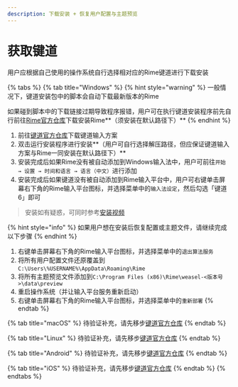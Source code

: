 ```yaml
---
description: 下载安装 + 恢复用户配置与主题预览
---
```


# 获取键道

用户应根据自己使用的操作系统自行选择相对应的Rime键道进行下载安装

{% tabs %}
{% tab title="Windows" %}
{% hint style="warning" %}
一般情况下，键道安装包中的脚本会自动下载最新版本的Rime

如果碰到脚本中的下载链接过期导致程序报错，用户可在执行键道安装程序前先自行前往[Rime官方仓库](https://github.com/rime/weasel/releases/latest)下载安装Rime**（须安装在默认路径下）**
{% endhint %}

1. 前往[键道官方仓库](https://github.com/xkinput/Rime_JD)下载键道输入方案
2. 双击运行安装程序进行安装**（用户可自行选择解压路径，但应保证键道输入方案与Rime一同安装在默认路径下）**
3. 安装完成后如果Rime没有被自动添加到Windows输入法中，用户可前往`开始 → 设置 → 时间和语言 → 语言（中文）`进行添加
4. 安装完成后如果键道没有被自动添加到Rime输入平台中，用户可右键单击屏幕右下角的Rime输入平台图标，并选择菜单中的`输入法设定`，然后勾选「键道6」即可

> 安装如有疑惑，可同时参考[安装视频](https://www.bilibili.com/video/av53185153)

{% hint style="info" %}
如果用户想在安装后恢复配置或主题文件，请继续完成以下步骤
{% endhint %}

1. 右键单击屏幕右下角的Rime输入平台图标，并选择菜单中的`退出算法服务`
2. 将所有用户配置文件还原覆盖到`C:\Users\%USERNAME%\AppData\Roaming\Rime`
3. 将所有主题预览文件添加到`C:\Program Files (x86)\Rime\weasel-<版本号>\data\preview`
4. 重启操作系统（并让输入平台服务重新启动）
5. 右键单击屏幕右下角的Rime输入平台图标，并选择菜单中的`重新部署`
{% endtab %}

{% tab title="macOS" %}
待验证补充，请先移步[键道官方仓库](https://github.com/xkinput/Rime_JD)
{% endtab %}

{% tab title="Linux" %}
待验证补充，请先移步[键道官方仓库](https://github.com/xkinput/Rime_JD)
{% endtab %}

{% tab title="Android" %}
待验证补充，请先移步[键道官方仓库](https://github.com/xkinput/Rime_JD)
{% endtab %}

{% tab title="iOS" %}
待验证补充，请先移步[键道官方仓库](https://github.com/xkinput/Rime_JD)
{% endtab %}
{% endtabs %}

